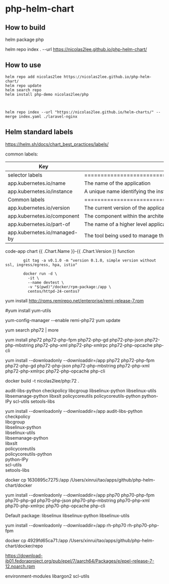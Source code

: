 # php-helm-chart
## How to build
helm package php

helm repo index . --url https://nicolas2lee.github.io/php-helm-chart/
## How to use
    helm repo add nicolas2lee https://nicolas2lee.github.io/php-helm-chart/
    helm repo update 
    helm search repo 
    helm install php-demo nicolas2lee/php
   
   
    
    helm repo index --url "https://nicolas2lee.github.io/helm-charts/" --merge index.yaml ./laravel-nginx 
    
## Helm standard labels
https://helm.sh/docs/chart_best_practices/labels/

common labels:

|Key                         |Description                                                                           |Example           |Generated Value                |Mapping Custom |
|----------------------------|--------------------------------------------------------------------------------------|------------------|-------------------------------|---------------|
|selector labels             |======================================================================================|==================|===============================|===============|
|app.kubernetes.io/name	     |The name of the application	                                                        |laravel nginx     |{{ include "app.name" . }}     |app            |
|app.kubernetes.io/instance  |A unique name identifying the instance of an application                              |php-laravel-nginx |{{ .Release.Name }}            |release        |
|Common labels               |======================================================================================|==================|===============================|===============|
|app.kubernetes.io/version   |The current version of the application (e.g., a semantic version, revision hash, etc.)|0.1               |{{ .Chart.AppVersion | quote }}|version	       |
|app.kubernetes.io/component |The component within the architecture                                                 |back-end          |                               |tier           |
|app.kubernetes.io/part-of   |The name of a higher level application this one is part of                            |demo              |                               |               |
|app.kubernetes.io/managed-by|The tool being used to manage the operation of an application                         |helm              |{{ .Release.Service }}         |heritage       |
code-app
chart {{ .Chart.Name }}-{{ .Chart.Version }}
function

			
			git tag -a v0.1.0 -m "version 0.1.0, simple version without ssl, ingress/egress, hpa, istio"
			
			docker run -d \
              -it \
              --name devtest \
              -v "$(pwd)"/docker/rpm-package:/app \
              centos/httpd-24-centos7
          
yum install http://rpms.remirepo.net/enterprise/remi-release-7.rpm

#yum install yum-utils


yum-config-manager --enable remi-php72
yum update


yum search php72 | more

yum install php72 php72-php-fpm php72-php-gd php72-php-json php72-php-mbstring php72-php-xml php72-php-xmlrpc php72-php-opcache php-cli

yum install --downloadonly --downloaddir=/app php72 php72-php-fpm php72-php-gd php72-php-json php72-php-mbstring php72-php-xml php72-php-xmlrpc php72-php-opcache php-cli


 docker build -t nicolas2lee/php:72 .
 
 
 audit-libs-python
 checkpolicy
 libcgroup
 libselinux-python
 libselinux-utils
 libsemanage-python
 libxslt
 policycoreutils
 policycoreutils-python
 python-IPy
 scl-utils
 setools-libs
 
 
 yum install --downloadonly --downloaddir=/app  audit-libs-python \
                                                checkpolicy \
                                                libcgroup \
                                                libselinux-python \
                                                libselinux-utils \
                                                libsemanage-python \
                                                libxslt \
                                                policycoreutils \
                                                policycoreutils-python \
                                                python-IPy \
                                                scl-utils \
                                                setools-libs
                                                
                                                
 docker cp 1630895c7275:/app /Users/xinrui/tao/apps/github/php-helm-chart/docker
 
 
 
 yum install --downloadonly --downloaddir=/app php70 php70-php-fpm php70-php-gd php70-php-json php70-php-mbstring php70-php-xml php70-php-xmlrpc php70-php-opcache php-cli


Default package:
libselinux
libselinux-python
libselinux-utils

yum install --downloadonly --downloaddir=/app  rh-php70 rh-php70-php-fpm


                                                
 docker cp 4929fd65ca71:/app /Users/xinrui/tao/apps/github/php-helm-chart/docker/repo
 
 https://download-ib01.fedoraproject.org/pub/epel/7/aarch64/Packages/e/epel-release-7-12.noarch.rpm
 
 
  environment-modules
  libargon2
  scl-utils